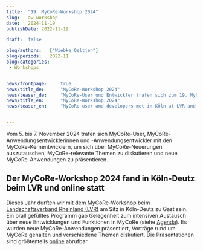 ```yaml
---
title:  "19. MyCoRe-Workshop 2024"
slug: 	aw-workshop
date:   2024-11-19
publishDate: 2022-11-19

draft: 	false

blog/authors: 	["Wiebke Oeltjen"]
blog/periods: 	2022-11
blog/categories:
 - Workshops


news/frontpage: 	true
news/title_de: 		"MyCoRe-Workshop 2024"
news/teaser_de: 	"MyCoRe-User und Entwickler trafen sich zum 19. MyCoRe-Workshop 2024 beim LVR in Sitz in Köln-Deutz und online."
news/title_en: 		"MyCoRe-Workshop 2024"
news/teaser_en:	 	"MyCoRe user amd developers met in Köln at LVR and online at 6th and 7th of November for the MyCoRe Workshop 2024."


---
```

<p>
  Vom 5. bis 7. November 2024 trafen sich MyCoRe-User, MyCoRe-Anwendungsentwicklerinnen und -Anwendungsentwickler mit den MyCoRe-Kernentwicklern, um sich über MyCoRe-Neuerungen auszutauschen, MyCoRe-relevante Themen zu diskutieren und neue MyCoRe-Anwendungen zu präsentieren.
</p>

<!--more--> 
<div>
  <h2>Der MyCoRe-Workshop 2024 fand in  Köln-Deutz beim LVR und online statt</h2>
  <p>
  Dieses Jahr durften wir mit dem MyCoRe-Workshop beim <a href="https://wege-zum.lvr.de/LVR-Einrichtungen/LVR-InfoKom-Horion-Haus.html" title=LVR>Landschaftsverband Rheinland (LVR)</a> am Sitz in Köln-Deutz zu Gast sein. Ein prall gefülltes Programm gab Gelegenheit zum intensiven Austausch über neue Entwicklungen und Funktionen in MyCoRe (siehe <a href="https://mycore.atlassian.net/wiki/external/Yzg4OWM1OGU3NmE4NGFkMDgxZGUzZDlkMDNhMmYyMzc">Agenda</a>). Es wurden neue MyCoRe-Anwendungen  präsentiert, Vorträge rund um MyCoRe gehalten und verschiedene Themen diskutiert. Die Präsentationen sind größtenteils  <a href="https://mycore.atlassian.net/wiki/external/Yzg4OWM1OGU3NmE4NGFkMDgxZGUzZDlkMDNhMmYyMzc">online</a> abrufbar.
  </p>
</div>
